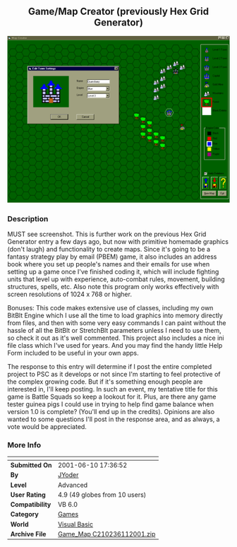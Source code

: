 ﻿<div align="center">

## Game/Map Creator \(previously Hex Grid Generator\)

<img src="PIC20016111441125834.gif">
</div>

### Description

MUST see screenshot. This is further work on the previous Hex Grid Generator entry a few days ago, but now with primitive homemade graphics (don't laugh) and functionality to create maps. Since it's going to be a fantasy strategy play by email (PBEM) game, it also includes an address book where you set up people's names and their emails for use when setting up a game once I've finished coding it, which will include fighting units that level up with experience, auto-combat rules, movement, building structures, spells, etc. Also note this program only works effectively with screen resolutions of 1024 x 768 or higher.

Bonuses: This code makes extensive use of classes, including my own BitBlt Engine which I use all the time to load graphics into memory directly from files, and then with some very easy commands I can paint without the hassle of all the BitBlt or StretchBlt parameters unless I need to use them, so check it out as it's well commented. This project also includes a nice ini file class which I've used for years. And you may find the handy little Help Form included to be useful in your own apps.

The response to this entry will determine if I post the entire completed project to PSC as it develops or not since I'm starting to feel protective of the complex growing code. But if it's something enough people are interested in, I'll keep posting. In such an event, my tentative title for this game is Battle Squads so keep a lookout for it. Plus, are there any game tester guinea pigs I could use in trying to help find game balance when version 1.0 is complete? (You'll end up in the credits). Opinions are also wanted to some questions I'll post in the response area, and as always, a vote would be appreciated.
 
### More Info
 


<span>             |<span>
---                |---
**Submitted On**   |2001-06-10 17:36:52
**By**             |[JYoder](https://github.com/Planet-Source-Code/PSCIndex/blob/master/ByAuthor/jyoder.md)
**Level**          |Advanced
**User Rating**    |4.9 (49 globes from 10 users)
**Compatibility**  |VB 6\.0
**Category**       |[Games](https://github.com/Planet-Source-Code/PSCIndex/blob/master/ByCategory/games__1-38.md)
**World**          |[Visual Basic](https://github.com/Planet-Source-Code/PSCIndex/blob/master/ByWorld/visual-basic.md)
**Archive File**   |[Game\_Map C210236112001\.zip](https://github.com/Planet-Source-Code/jyoder-game-map-creator-previously-hex-grid-generator__1-24000/archive/master.zip)








